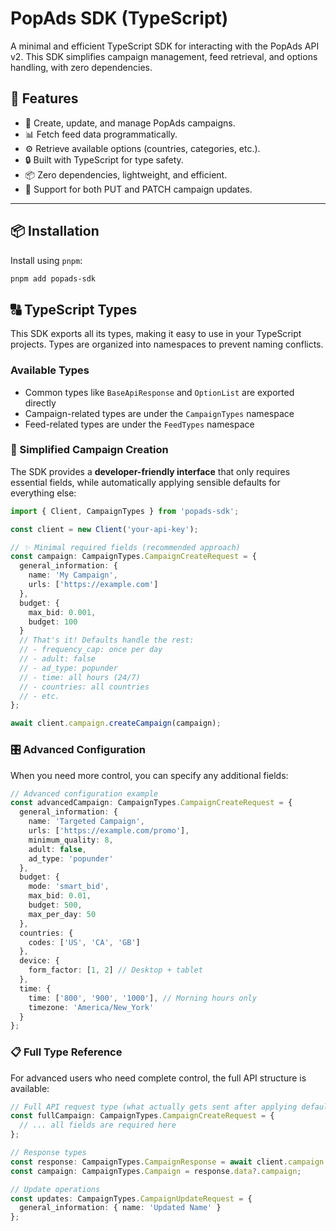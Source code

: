 # PopAds SDK (TypeScript)
A minimal and efficient TypeScript SDK for interacting with the PopAds API v2. This SDK simplifies campaign management, feed retrieval, and options handling, with zero dependencies.

## 🚀 Features
- 📌 Create, update, and manage PopAds campaigns.
- 📊 Fetch feed data programmatically.
- ⚙️ Retrieve available options (countries, categories, etc.).
- 🔒 Built with TypeScript for type safety.
- 📦 Zero dependencies, lightweight, and efficient.
- 🔄 Support for both PUT and PATCH campaign updates.

---

## 📦 Installation
Install using `pnpm`:

```sh
pnpm add popads-sdk
```

## 🔠 TypeScript Types
This SDK exports all its types, making it easy to use in your TypeScript projects. Types are organized into namespaces to prevent naming conflicts.

### Available Types
- Common types like `BaseApiResponse` and `OptionList` are exported directly
- Campaign-related types are under the `CampaignTypes` namespace  
- Feed-related types are under the `FeedTypes` namespace

### 🎯 Simplified Campaign Creation

The SDK provides a **developer-friendly interface** that only requires essential fields, while automatically applying sensible defaults for everything else:

```typescript
import { Client, CampaignTypes } from 'popads-sdk';

const client = new Client('your-api-key');

// ✨ Minimal required fields (recommended approach)
const campaign: CampaignTypes.CampaignCreateRequest = {
  general_information: {
    name: 'My Campaign',
    urls: ['https://example.com']
  },
  budget: {
    max_bid: 0.001,
    budget: 100
  }
  // That's it! Defaults handle the rest:
  // - frequency_cap: once per day
  // - adult: false
  // - ad_type: popunder
  // - time: all hours (24/7)
  // - countries: all countries
  // - etc.
};

await client.campaign.createCampaign(campaign);
```

### 🎛️ Advanced Configuration

When you need more control, you can specify any additional fields:

```typescript
// Advanced configuration example
const advancedCampaign: CampaignTypes.CampaignCreateRequest = {
  general_information: {
    name: 'Targeted Campaign',
    urls: ['https://example.com/promo'],
    minimum_quality: 8,
    adult: false,
    ad_type: 'popunder'
  },
  budget: {
    mode: 'smart_bid',
    max_bid: 0.01,
    budget: 500,
    max_per_day: 50
  },
  countries: {
    codes: ['US', 'CA', 'GB']
  },
  device: {
    form_factor: [1, 2] // Desktop + tablet
  },
  time: {
    time: ['800', '900', '1000'], // Morning hours only
    timezone: 'America/New_York'
  }
};
```

### 📋 Full Type Reference

For advanced users who need complete control, the full API structure is available:

```typescript
// Full API request type (what actually gets sent after applying defaults)
const fullCampaign: CampaignTypes.CampaignCreateRequest = {
  // ... all fields are required here
};

// Response types
const response: CampaignTypes.CampaignResponse = await client.campaign.getCampaign(123);
const campaign: CampaignTypes.Campaign = response.data?.campaign;

// Update operations
const updates: CampaignTypes.CampaignUpdateRequest = {
  general_information: { name: 'Updated Name' }
};
```
